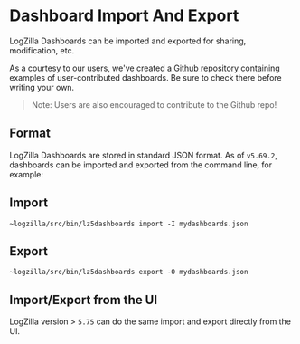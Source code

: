 <!-- @@@title:Dashboard Import Export@@@ -->

# Dashboard Import And Export

LogZilla Dashboards can be imported and exported for sharing, modification, etc.

As a courtesy to our users, we've created [a Github repository](https://github.com/logzilla/extras) containing examples of user-contributed dashboards. Be sure to check there before writing your own.
> Note: Users are also encouraged to contribute to the Github repo! 

## Format
LogZilla Dashboards are stored in standard JSON format. As of `v5.69.2`, dashboards can be imported and exported from the command line, for example:

Import
---
    ~logzilla/src/bin/lz5dashboards import -I mydashboards.json

Export
---
    ~logzilla/src/bin/lz5dashboards export -O mydashboards.json


Import/Export from the UI
---

LogZilla version > `5.75` can do the same import and export directly from the UI.
